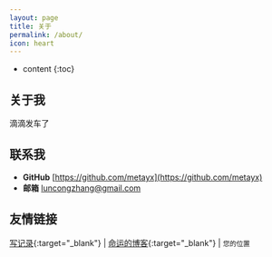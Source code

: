 ```yaml
---
layout: page
title: 关于
permalink: /about/
icon: heart
---
```


* content
{:toc}

## 关于我


滴滴发车了


## 联系我

* **GitHub** [https://github.com/metayx](https://github.com/metayx)
* **邮箱** luncongzhang@gmail.com


## 友情链接
[写记录](http://xiejilu.com/){:target="_blank"}  \| [命运的博客](http://457375608.github.io){:target="_blank"} \|  `您的位置`

